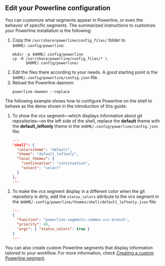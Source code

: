 ## Edit your Powerline configuration

You can customize what segments appear in Powerline, or even the behavior of
specific segments. The summarized instructions to customize your Powerline
installation is the following:

1. Copy the `/usr/share/powerline/config_files/` folder to
   `$HOME/.config/powerline`:
   ```shell
   mkdir -p $HOME/.config/powerline
   cp -R /usr/share/powerline/config_files/* \
         $HOME/.config/powerline/
   ```
1. Edit the files there according to your needs. A good starting point is the
   `$HOME/.config/powerline/config.json` file.
1. Reload the Powerline daemon:
   ```shell
   powerline-daemon --replace
   ```

The following example shows how to configure Powerline on the shell to behave as
the demo shown in the introduction of this guide:

1. To show the vcs segment—which displays information about git repositories—on
   the left side of the shell, replace the **default** theme with the
   **default_leftonly** theme in the `$HOME/.config/powerline/config.json` file:
   ```json
   ···
   "shell": {
     "colorscheme": "default",
     "theme": "default_leftonly",
     "local_themes": {
       "continuation": "continuation",
       "select": "select"
     }
   },
   ···
   ```
1. To make the vcs segment display in a different color when the git repository
   is dirty, add the `status_colors` attribute to the vcs segment in the
   `$HOME/.config/powerline/themes/shell/default_leftonly.json` file:
   ```json
   ···
   {
     "function": "powerline.segments.common.vcs.branch",
     "priority": 40,
     "args": { "status_colors": true }
   }
   ···
   ```

You can also create custom Powerline segments that display information tailored
to your workflow. For more information, check [Creating a custom Powerline
segment](/custom-powerline-segment/).
